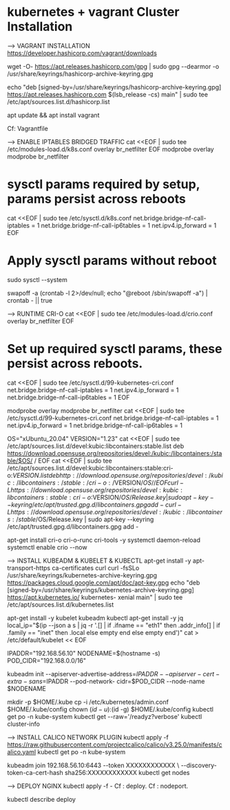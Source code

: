# kubernetes + vagrant  Cluster Installation

--> VAGRANT INSTALLATION
https://developer.hashicorp.com/vagrant/downloads

wget -O- https://apt.releases.hashicorp.com/gpg | sudo gpg --dearmor -o /usr/share/keyrings/hashicorp-archive-keyring.gpg

echo "deb [signed-by=/usr/share/keyrings/hashicorp-archive-keyring.gpg]
https://apt.releases.hashicorp.com $(lsb_release -cs) main" | sudo tee /etc/apt/sources.list.d/hashicorp.list

apt update && apt install vagrant

Cf: Vagrantfile

--> ENABLE IPTABLES BRIDGED TRAFFIC 
cat <<EOF | sudo tee /etc/modules-load.d/k8s.conf
overlay
br_netfilter
EOF
modprobe overlay
modprobe br_netfilter

# sysctl params required by setup, params persist across reboots
cat <<EOF | sudo tee /etc/sysctl.d/k8s.conf
net.bridge.bridge-nf-call-iptables = 1
net.bridge.bridge-nf-call-ip6tables = 1
net.ipv4.ip_forward = 1 EOF

# Apply sysctl params without reboot
sudo sysctl --system

swapoff -a
(crontab -l 2>/dev/null; echo "@reboot /sbin/swapoff -a") | crontab - || true

--> RUNTIME CRI-O
cat <<EOF | sudo tee /etc/modules-load.d/crio.conf
overlay
br_netfilter
EOF

# Set up required sysctl params, these persist across reboots.
cat <<EOF | sudo tee /etc/sysctl.d/99-kubernetes-cri.conf
net.bridge.bridge-nf-call-iptables = 1
net.ipv4.ip_forward = 1
net.bridge.bridge-nf-call-ip6tables = 1
EOF

modprobe overlay
modprobe br_netfilter
cat <<EOF | sudo tee /etc/sysctl.d/99-kubernetes-cri.conf
net.bridge.bridge-nf-call-iptables = 1
net.ipv4.ip_forward = 1
net.bridge.bridge-nf-call-ip6tables = 1

OS="xUbuntu_20.04"
VERSION="1.23"
cat <<EOF | sudo tee /etc/apt/sources.list.d/devel:kubic:libcontainers:stable.list
deb https://download.opensuse.org/repositories/devel:/kubic:/libcontainers:/stable/$OS/ /
EOF
cat <<EOF | sudo tee /etc/apt/sources.list.d/devel:kubic:libcontainers:stable:cri-o:$VERSION.list
deb http://download.opensuse.org/repositories/devel:/kubic:/libcontainers:/stable:/cri-o:/$VERSION/$OS/ /
EOF
curl -L https://download.opensuse.org/repositories/devel:kubic:libcontainers:stable:cri-o:$VERSION/$OS/
Release.key | sudo apt-key --keyring /etc/apt/trusted.gpg.d/libcontainers.gpg add -
curl -L https://download.opensuse.org/repositories/devel:/kubic:/libcontainers:/stable/$OS/Release.key | sudo
apt-key --keyring /etc/apt/trusted.gpg.d/libcontainers.gpg add -

apt-get install cri-o cri-o-runc cri-tools -y
systemctl daemon-reload
systemctl enable crio --now

--> INSTALL KUBEADM & KUBELET & KUBECTL
apt-get install -y apt-transport-https ca-certificates curl
curl -fsSLo /usr/share/keyrings/kubernetes-archive-keyring.gpg https://packages.cloud.google.com/apt/doc/apt-key.gpg
echo "deb [signed-by=/usr/share/keyrings/kubernetes-archive-keyring.gpg] https://apt.kubernetes.io/ kubernetes-
xenial main" | sudo tee /etc/apt/sources.list.d/kubernetes.list

apt-get install -y kubelet kubeadm kubectl
apt-get install -y jq
local_ip="$(ip --json a s | jq -r '.[] | if .ifname == "eth1" then .addr_info[] | if .family == "inet" then .local else empty
end else empty end')" cat > /etc/default/kubelet << EOF

IPADDR="192.168.56.10"
NODENAME=$(hostname -s)
POD_CIDR="192.168.0.0/16"

kubeadm init --apiserver-advertise-address=$IPADDR --apiserver-cert-extra-sans=$IPADDR --pod-network-
cidr=$POD_CIDR --node-name $NODENAME

mkdir -p $HOME/.kube
cp -i /etc/kubernetes/admin.conf $HOME/.kube/config
chown $(id -u):$(id -g) $HOME/.kube/config
kubectl get po -n kube-system
kubectl get --raw='/readyz?verbose'
kubectl cluster-info

--> INSTALL CALICO NETWORK PLUGIN
kubectl apply -f https://raw.githubusercontent.com/projectcalico/calico/v3.25.0/manifests/calico.yaml
kubectl get po -n kube-system

kubeadm join 192.168.56.10:6443 --token XXXXXXXXXXXX \ --discovery-token-ca-cert-hash sha256:XXXXXXXXXXXX
kubectl get nodes

--> DEPLOY NGINX
kubectl apply -f - 
Cf : deploy.
Cf : nodeport.

kubectl describe deploy 
